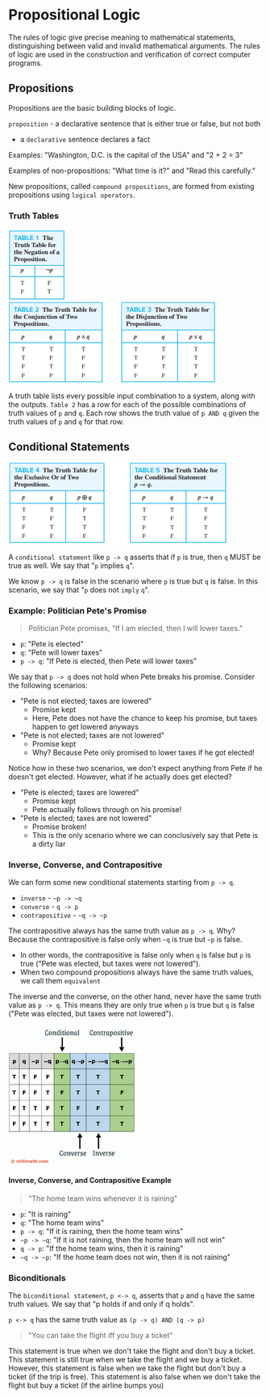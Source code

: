 # Propositional Logic

The rules of logic give precise meaning to mathematical statements, distinguishing between valid and invalid mathematical arguments. The rules of logic are used in the construction and verification of correct computer programs.

## Propositions

Propositions are the basic building blocks of logic.

`proposition` - a declarative sentence that is either true or false, but not both

- a `declarative` sentence declares a fact

Examples: "Washington, D.C. is the capital of the USA" and "2 + 2 = 3"

Examples of non-propositions: "What time is it?" and "Read this carefully."

New propositions, called `compound propositions`, are formed from existing propositions using `logical operators`.

### Truth Tables

![](img/1-truth-table.png) ![](img/2-3-truth-table.png)

A truth table lists every possible input combination to a system, along with the outputs. `Table 2` has a row for each of the possible combinations of truth values of `p` and `q`. Each row shows the truth value of `p AND q` given the truth values of `p` and `q` for that row.

## Conditional Statements

![](img/4-5-truth-table.png)

A `conditional statement` like `p -> q` asserts that if `p` is true, then `q` MUST be true as well. We say that "`p` implies `q`".

We know `p -> q` is false in the scenario where `p` is true but `q` is false. In this scenario, we say that "`p` does not `imply` `q`".

### Example: Politician Pete's Promise

> Politician Pete promises, "If I am elected, then I will lower taxes."

- `p`: "Pete is elected"
- `q`: "Pete will lower taxes"
- `p -> q`: "If Pete is elected, then Pete will lower taxes"

We say that `p -> q` does not hold when Pete breaks his promise. Consider the following scenarios:

- "Pete is not elected; taxes are lowered"
    - Promise kept
    - Here, Pete does not have the chance to keep his promise, but taxes happen to get lowered anyways
- "Pete is not elected; taxes are not lowered"
    - Promise kept
    - Why? Because Pete only promised to lower taxes if he got elected!

Notice how in these two scenarios, we don't expect anything from Pete if he doesn't get elected. However, what if he actually does get elected?

- "Pete is elected; taxes are lowered"
    - Promise kept
    - Pete actually follows through on his promise!
- "Pete is elected; taxes are not lowered"
    - Promise broken!
    - This is the only scenario where we can conclusively say that Pete is a dirty liar

### Inverse, Converse, and Contrapositive

We can form some new conditional statements starting from `p -> q`.

- `inverse` - `~p -> ~q`
- `converse` - `q -> p`
- `contrapositive` - `~q -> ~p`

The contrapositive always has the same truth value as `p -> q`. Why? Because the contrapositive is false only when `~q` is true but `~p` is false.

- In other words, the contrapositive is false only when `q` is false but `p` is true ("Pete was elected, but taxes were not lowered").
- When two compound propositions always have the same truth values, we call them `equivalent`

The inverse and the converse, on the other hand, never have the same truth value as `p -> q`. This means they are only true when `p` is true but `q` is false ("Pete was elected, but taxes were not lowered").

<img src="img/inverse-converse-contrapositive-truth-table.png" width="250"/>

#### Inverse, Converse, and Contrapositive Example

> "The home team wins whenever it is raining"

- `p`: "It is raining"
- `q`: "The home team wins"
- `p -> q`: "If it is raining, then the home team wins"
- `~p -> ~q`: "If it is not raining, then the home team will not win"
- `q -> p`: "If the home team wins, then it is raining"
- `~q -> ~p`: "If the home team does not win, then it is not raining"

### Biconditionals

The `biconditional statement`, `p <-> q`, asserts that `p` and `q` have the same truth values. We say that "p holds if and only if q holds".

`p <-> q` has the same truth value as `(p -> q) AND (q -> p)`

> "You can take the flight iff you buy a ticket"

This statement is true when we don't take the flight and don't buy a ticket. This statement is still true when we take the flight and we buy a ticket. However, this statement is false when we take the flight but don't buy a ticket (if the trip is free). This statement is also false when we don't take the flight but buy a ticket (if the airline bumps you)
